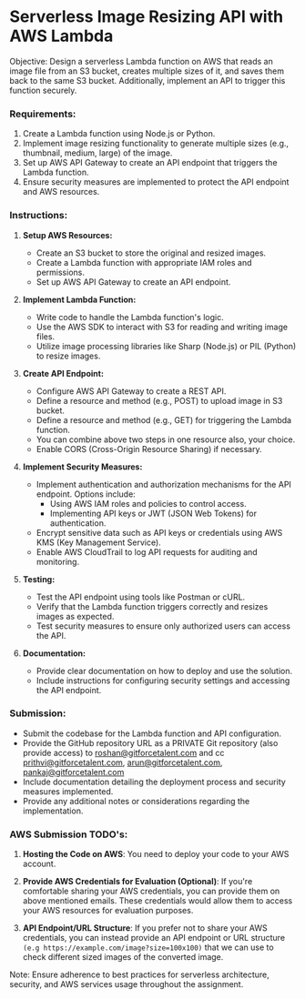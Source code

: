# Serverless Image Resizing API with AWS Lambda

Objective:
Design a serverless Lambda function on AWS that reads an image file from an S3 bucket, creates multiple sizes of it, and saves them back to the same S3 bucket. Additionally, implement an API to trigger this function securely.

### Requirements:

1. Create a Lambda function using Node.js or Python.
2. Implement image resizing functionality to generate multiple sizes (e.g., thumbnail, medium, large) of the image.
3. Set up AWS API Gateway to create an API endpoint that triggers the Lambda function.
4. Ensure security measures are implemented to protect the API endpoint and AWS resources.

### Instructions:

1. **Setup AWS Resources:**

   - Create an S3 bucket to store the original and resized images.
   - Create a Lambda function with appropriate IAM roles and permissions.
   - Set up AWS API Gateway to create an API endpoint.

2. **Implement Lambda Function:**

   - Write code to handle the Lambda function's logic.
   - Use the AWS SDK to interact with S3 for reading and writing image files.
   - Utilize image processing libraries like Sharp (Node.js) or PIL (Python) to resize images.

3. **Create API Endpoint:**

   - Configure AWS API Gateway to create a REST API.
   - Define a resource and method (e.g., POST) to upload image in S3 bucket.
   - Define a resource and method (e.g., GET) for triggering the Lambda function.
   - You can combine above two steps in one resource also, your choice.
   - Enable CORS (Cross-Origin Resource Sharing) if necessary.

4. **Implement Security Measures:**

   - Implement authentication and authorization mechanisms for the API endpoint. Options include:
     - Using AWS IAM roles and policies to control access.
     - Implementing API keys or JWT (JSON Web Tokens) for authentication.
   - Encrypt sensitive data such as API keys or credentials using AWS KMS (Key Management Service).
   - Enable AWS CloudTrail to log API requests for auditing and monitoring.

5. **Testing:**

   - Test the API endpoint using tools like Postman or cURL.
   - Verify that the Lambda function triggers correctly and resizes images as expected.
   - Test security measures to ensure only authorized users can access the API.

6. **Documentation:**
   - Provide clear documentation on how to deploy and use the solution.
   - Include instructions for configuring security settings and accessing the API endpoint.

### Submission:

- Submit the codebase for the Lambda function and API configuration.
- Provide the GitHub repository URL as a PRIVATE Git repository (also provide access) to roshan@gitforcetalent.com and cc prithvi@gitforcetalent.com, arun@gitforcetalent.com, pankaj@gitforcetalent.com
- Include documentation detailing the deployment process and security measures implemented.
- Provide any additional notes or considerations regarding the implementation.

### AWS Submission TODO's:

1. **Hosting the Code on AWS**: You need to deploy your code to your AWS account.

2. **Provide AWS Credentials for Evaluation (Optional)**: If you're comfortable sharing your AWS credentials, you can provide them on above mentioned emails. These credentials would allow them to access your AWS resources for evaluation purposes.

3. **API Endpoint/URL Structure**: If you prefer not to share your AWS credentials, you can instead provide an API endpoint or URL structure `(e.g https://example.com/image?size=100x100)` that we can use to check different sized images of the converted image.

Note: Ensure adherence to best practices for serverless architecture, security, and AWS services usage throughout the assignment.
